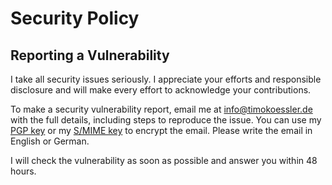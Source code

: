 # Security Policy

## Reporting a Vulnerability

I take all security issues seriously. I appreciate your efforts and responsible disclosure and will make every effort to acknowledge your contributions.

To make a security vulnerability report, email me at [info@timokoessler.de](mailto:info@timokoessler.de) with the full details, including steps to reproduce the issue. You can use my [PGP key](https://timokoessler.de/pgp-key.txt) or my [S/MIME key](https://timokoessler.de/smime.txt) to encrypt the email. Please write the email in English or German.

I will check the vulnerability as soon as possible and answer you within 48 hours.
